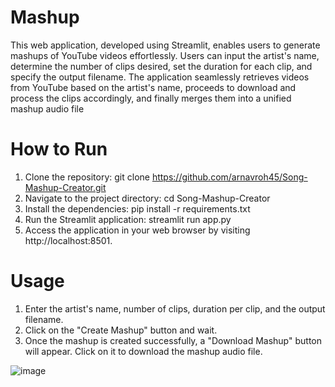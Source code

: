 # Mashup
This web application, developed using Streamlit, enables users to generate mashups of YouTube videos effortlessly. Users can input the artist's name, determine the number of clips desired, set the duration for each clip, and specify the output filename. The application seamlessly retrieves videos from YouTube based on the artist's name, proceeds to download and process the clips accordingly, and finally merges them into a unified mashup audio file
# How to Run
1. Clone the repository:
git clone https://github.com/arnavroh45/Song-Mashup-Creator.git
2. Navigate to the project directory:
cd Song-Mashup-Creator
3. Install the dependencies:
pip install -r requirements.txt
4. Run the Streamlit application:
streamlit run app.py
5. Access the application in your web browser by visiting http://localhost:8501.
# Usage
1. Enter the artist's name, number of clips, duration per clip, and the output filename.
2. Click on the "Create Mashup" button and wait.
3. Once the mashup is created successfully, a "Download Mashup" button will appear. Click on it to download the mashup audio file.
   
![image](https://github.com/Japjot-Singh-13/Mashup/assets/91803448/c68a1134-db12-4f7b-b3d2-c8b1cf7d0450)
